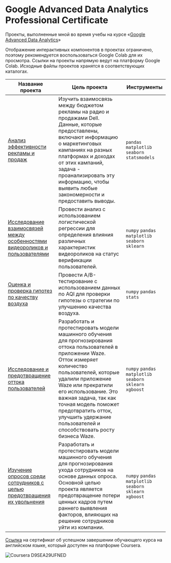 # Google Advanced Data Analytics Professional Certificate


Проекты, выполненные мной во время учебы на курсе «[Google Advanced Data Analytics](https://www.coursera.org/professional-certificates/google-advanced-data-analytics?)» 

Отображение интерактивных компонентов в проектах ограничено, поэтому рекомендуется воспользоваться Google Colab для их просмотра. Ссылки на проекты напрямую ведут на платформу Google Colab. Исходные файлы проектов хранятся в соответствующих каталогах.

| Название проекта | Цель проекта                                                                                                                                                                                                                                                                                                                                                              | Инструменты                                                   |
|------------------|---------------------------------------------------------------------------------------------------------------------------------------------------------------------------------------------------------------------------------------------------------------------------------------------------------------------------------------------------------------------------|---------------------------------------------------------------|
| [Анализ эффективности рекламы и продаж](https://colab.research.google.com/github/VsevolodMus/Coursera/blob/main/Google%20Advanced%20Data%20Analytics/%D0%90%D0%BD%D0%B0%D0%BB%D0%B8%D0%B7%20%D1%8D%D1%84%D1%84%D0%B5%D0%BA%D1%82%D0%B8%D0%B2%D0%BD%D0%BE%D1%81%D1%82%D0%B8%20%D1%80%D0%B5%D0%BA%D0%BB%D0%B0%D0%BC%D1%8B%20%D0%B8%20%D0%BF%D1%80%D0%BE%D0%B4%D0%B0%D0%B6/Dell.ipynb)             | Изучить взаимосвязь между бюджетом рекламы на радио и продажами Dell. Данные, которые предоставлены, включают информацию о маркетинговых кампаниях на разных платформах и доходах от этих кампаний, задача - проанализировать эту информацию, чтобы выявить любые закономерности и предоставить выводы.                                                                        | `pandas` `matplotlib` `seaborn` `statsmodels`            |
| [Исследование взаимосвязей между особенностями видеороликов и пользователями](https://colab.research.google.com/github/VsevolodMus/Coursera/blob/main/Google%20Advanced%20Data%20Analytics/%D0%98%D1%81%D1%81%D0%BB%D0%B5%D0%B4%D0%BE%D0%B2%D0%B0%D0%BD%D0%B8%D0%B5%20%D0%B2%D0%B7%D0%B0%D0%B8%D0%BC%D0%BE%D1%81%D0%B2%D1%8F%D0%B7%D0%B5%D0%B9%20%D0%BC%D0%B5%D0%B6%D0%B4%D1%83%20%D0%BE%D1%81%D0%BE%D0%B1%D0%B5%D0%BD%D0%BD%D0%BE%D1%81%D1%82%D1%8F%D0%BC%D0%B8%20%D0%B2%D0%B8%D0%B4%D0%B5%D0%BE%D1%80%D0%BE%D0%BB%D0%B8%D0%BA%D0%B0%20%D0%B8%20%D0%BF%D0%BE%D0%BB%D1%8C%D0%B7%D0%BE%D0%B2%D0%B0%D1%82%D0%B5%D0%BB%D1%8F%D0%BC%D0%B8/TikTok.ipynb)           | Провести анализ с использованием логистической регрессии для определения влияния различных характеристик видеороликов на статус верификации пользователей.                                        | `numpy` `pandas` `matplotlib` `seaborn` `sklearn`          |
| [Оценка и проверка гипотез по качеству воздуха](https://colab.research.google.com/github/VsevolodMus/Coursera/blob/main/Google%20Advanced%20Data%20Analytics/%D0%9E%D1%86%D0%B5%D0%BD%D0%BA%D0%B0%20%D0%B8%20%D0%BF%D1%80%D0%BE%D0%B2%D0%B5%D1%80%D0%BA%D0%B0%20%D0%B3%D0%B8%D0%BF%D0%BE%D1%82%D0%B5%D0%B7%20%D0%BF%D0%BE%20%D0%BA%D0%B0%D1%87%D0%B5%D1%81%D1%82%D0%B2%D1%83%20%D0%B2%D0%BE%D0%B7%D0%B4%D1%83%D1%85%D0%B0/ROA.ipynb)   | Провести A/B-тестирование с использованием данных по AQI для проверки гипотезы о стратегии по улучшению качества воздуха.                                                                                                                                                                                                                                                 | `numpy` `pandas` `stats`                                 |
| [Исследование и предотвращение оттока пользователей](https://colab.research.google.com/github/VsevolodMus/Coursera/blob/main/Google%20Advanced%20Data%20Analytics/%D0%98%D1%81%D1%81%D0%BB%D0%B5%D0%B4%D0%BE%D0%B2%D0%B0%D0%BD%D0%B8%D0%B5%20%D0%B8%20%D0%BF%D1%80%D0%B5%D0%B4%D0%BE%D1%82%D0%B2%D1%80%D0%B0%D1%89%D0%B5%D0%BD%D0%B8%D0%B5%20%D0%BE%D1%82%D1%82%D0%BE%D0%BA%D0%B0%20%D0%BF%D0%BE%D0%BB%D1%8C%D0%B7%D0%BE%D0%B2%D0%B0%D1%82%D0%B5%D0%BB%D0%B5%D0%B9/Waze.ipynb)          | Разработать и протестировать модели машинного обучения для прогнозирования оттока пользователей в приложении Waze. Отток измеряет количество пользователей, которые удалили приложение Waze или прекратили его использование. Это важная задача, так как точная модель поможет предотвратить отток, улучшить удержание пользователей и способствовать росту бизнеса Waze. | `numpy` `pandas` `matplotlib` `seaborn` `sklearn` `xgboost` |
| [Изучение опросов среди сотрудников с целью предотвращения их увольнения](https://colab.research.google.com/github/VsevolodMus/Coursera/blob/main/Google%20Advanced%20Data%20Analytics/%D0%98%D0%B7%D1%83%D1%87%D0%B5%D0%BD%D0%B8%D0%B5%20%D0%BE%D0%BF%D1%80%D0%BE%D1%81%D0%BE%D0%B2%20%D1%81%D1%80%D0%B5%D0%B4%D0%B8%20%D1%81%D0%BE%D1%82%D1%80%D1%83%D0%B4%D0%BD%D0%B8%D0%BA%D0%BE%D0%B2%20%D1%81%20%D1%86%D0%B5%D0%BB%D1%8C%D1%8E%20%D0%BF%D1%80%D0%B5%D0%B4%D0%BE%D1%82%D0%B2%D1%80%D0%B0%D1%89%D0%B5%D0%BD%D0%B8%D1%8F%20%D0%B8%D1%85%20%D1%83%D0%B2%D0%BE%D0%BB%D1%8C%D0%BD%D0%B5%D0%BD%D0%B8%D1%8F/Salifort_Motors.ipynb)  | Разработать и протестировать модели машинного обучения для прогнозирования ухода сотрудников на основе данных опроса. Основной целью проекта является предотвращение потери ценных кадров путем раннего выявления факторов, влияющих на решение сотрудников уйти из компании.                                                                                             | `numpy` `pandas` `matplotlib` `seaborn` `sklearn` `xgboost` |

[Ссылка](https://coursera.org/share/551350759dad0e4b5db8476fc1463a4f) на сертификат об успешном завершении обучающего курса на английском языке, который доступен на платформе Coursera.

![Coursera D9SEA29UFNED](https://github.com/VsevolodMus/Coursera/assets/138299372/a4bc9e02-96ea-4236-9270-8ab6b2499eac)
